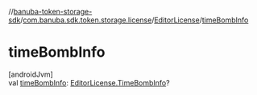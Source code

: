 //[banuba-token-storage-sdk](../../../index.md)/[com.banuba.sdk.token.storage.license](../index.md)/[EditorLicense](index.md)/[timeBombInfo](time-bomb-info.md)

# timeBombInfo

[androidJvm]\
val [timeBombInfo](time-bomb-info.md): [EditorLicense.TimeBombInfo](-time-bomb-info/index.md)?
